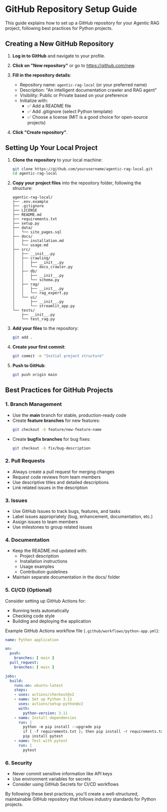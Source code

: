 # GitHub Repository Setup Guide

This guide explains how to set up a GitHub repository for your Agentic RAG project, following best practices for Python projects.

## Creating a New GitHub Repository

1. **Log in to GitHub** and navigate to your profile.

2. **Click on "New repository"** or go to https://github.com/new.

3. **Fill in the repository details**:
   - Repository name: `agentic-rag-local` (or your preferred name)
   - Description: "An intelligent documentation crawler and RAG agent"
   - Visibility: Public or Private based on your preference
   - Initialize with:
     - ✅ Add a README file
     - ✅ Add .gitignore (select Python template)
     - ✅ Choose a license (MIT is a good choice for open-source projects)

4. **Click "Create repository"**.

## Setting Up Your Local Project

1. **Clone the repository** to your local machine:
   ```bash
   git clone https://github.com/yourusername/agentic-rag-local.git
   cd agentic-rag-local
   ```

2. **Copy your project files** into the repository folder, following the structure:
   ```
   agentic-rag-local/
   ├── .env.example
   ├── .gitignore
   ├── LICENSE
   ├── README.md
   ├── requirements.txt
   ├── setup.py
   ├── data/
   │   └── site_pages.sql
   ├── docs/
   │   ├── installation.md
   │   └── usage.md
   ├── src/
   │   ├── __init__.py
   │   ├── crawling/
   │   │   ├── __init__.py
   │   │   └── docs_crawler.py
   │   ├── db/
   │   │   ├── __init__.py
   │   │   └── schema.py
   │   ├── rag/
   │   │   ├── __init__.py
   │   │   └── rag_expert.py
   │   └── ui/
   │       ├── __init__.py
   │       └── streamlit_app.py
   └── tests/
       ├── __init__.py
       └── test_rag.py
   ```

3. **Add your files** to the repository:
   ```bash
   git add .
   ```

4. **Create your first commit**:
   ```bash
   git commit -m "Initial project structure"
   ```

5. **Push to GitHub**:
   ```bash
   git push origin main
   ```

## Best Practices for GitHub Projects

### 1. Branch Management

- Use the **main** branch for stable, production-ready code
- Create **feature branches** for new features:
  ```bash
  git checkout -b feature/new-feature-name
  ```
- Create **bugfix branches** for bug fixes:
  ```bash
  git checkout -b fix/bug-description
  ```

### 2. Pull Requests

- Always create a pull request for merging changes
- Request code reviews from team members
- Use descriptive titles and detailed descriptions
- Link related issues in the description

### 3. Issues

- Use GitHub Issues to track bugs, features, and tasks
- Label issues appropriately (bug, enhancement, documentation, etc.)
- Assign issues to team members
- Use milestones to group related issues

### 4. Documentation

- Keep the README.md updated with:
  - Project description
  - Installation instructions
  - Usage examples
  - Contribution guidelines
- Maintain separate documentation in the docs/ folder

### 5. CI/CD (Optional)

Consider setting up GitHub Actions for:
- Running tests automatically
- Checking code style
- Building and deploying the application

Example GitHub Actions workflow file (`.github/workflows/python-app.yml`):

```yaml
name: Python application

on:
  push:
    branches: [ main ]
  pull_request:
    branches: [ main ]

jobs:
  build:
    runs-on: ubuntu-latest
    steps:
    - uses: actions/checkout@v2
    - name: Set up Python 3.11
      uses: actions/setup-python@v2
      with:
        python-version: 3.11
    - name: Install dependencies
      run: |
        python -m pip install --upgrade pip
        if [ -f requirements.txt ]; then pip install -r requirements.txt; fi
        pip install pytest
    - name: Test with pytest
      run: |
        pytest
```

### 6. Security

- Never commit sensitive information like API keys
- Use environment variables for secrets
- Consider using GitHub Secrets for CI/CD workflows

By following these best practices, you'll create a well-structured, maintainable GitHub repository that follows industry standards for Python projects. 
